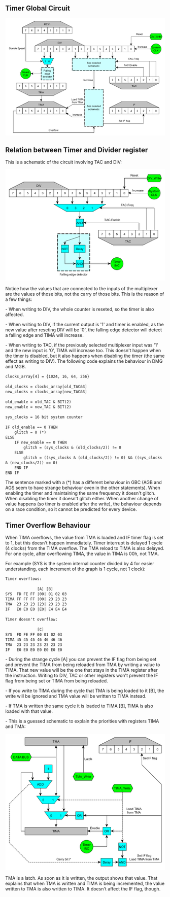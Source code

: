 Timer Global Circuit
--------------------

![](Timer_simplified.png "Timer_simplified.png")

Relation between Timer and Divider register
-------------------------------------------

This is a schematic of the circuit involving TAC and DIV:

![](Timer_tac_bug_dmg.png "Timer_tac_bug_dmg.png")

Notice how the values that are connected to the inputs of the
multiplexer are the values of those bits, not the carry of those bits.
This is the reason of a few things:

\- When writing to DIV, the whole counter is reseted, so the timer is
also affected.

\- When writing to DIV, if the current output is \'1\' and timer is
enabled, as the new value after reseting DIV will be \'0\', the falling
edge detector will detect a falling edge and TIMA will increase.

\- When writing to TAC, if the previously selected multiplexer input was
\'1\' and the new input is \'0\', TIMA will increase too. This doesn\'t
happen when the timer is disabled, but it also happens when disabling
the timer (the same effect as writing to DIV). The following code
explains the behaviour in DMG and MGB.

    clocks_array[4] = {1024, 16, 64, 256}

    old_clocks = clocks_array[old_TAC&3]
    new_clocks = clocks_array[new_TAC&3]

    old_enable = old_TAC & BIT(2)
    new_enable = new_TAC & BIT(2)

    sys_clocks = 16 bit system counter

    IF old_enable == 0 THEN
        glitch = 0 (*)
    ELSE
        IF new_enable == 0 THEN
            glitch = (sys_clocks & (old_clocks/2)) != 0
        ELSE
            glitch = ((sys_clocks & (old_clocks/2)) != 0) && ((sys_clocks & (new_clocks/2)) == 0)
        END IF
    END IF

The sentence marked with a (\*) has a different behaviour in GBC (AGB
and AGS seem to have strange behaviour even in the other statements).
When enabling the timer and maintaining the same frequency it doesn\'t
glitch. When disabling the timer it doesn\'t glitch either. When another
change of value happens (so timer is enabled after the write), the
behaviour depends on a race condition, so it cannot be predicted for
every device.

Timer Overflow Behaviour
------------------------

When TIMA overflows, the value from TMA is loaded and IF timer flag is
set to 1, but this doesn\'t happen immediately. Timer interrupt is
delayed 1 cycle (4 clocks) from the TIMA overflow. The TMA reload to
TIMA is also delayed. For one cycle, after overflowing TIMA, the value
in TIMA is 00h, not TMA.

For example (SYS is the system internal counter divided by 4 for easier
understanding, each increment of the graph is 1 cycle, not 1 clock):

    Timer overflows:

                  [A] [B]
    SYS  FD FE FF |00| 01 02 03
    TIMA FF FF FF |00| 23 23 23
    TMA  23 23 23 |23| 23 23 23
    IF   E0 E0 E0 |E0| E4 E4 E4

    Timer doesn't overflow:

                  [C]
    SYS  FD FE FF 00 01 02 03
    TIMA 45 45 45 46 46 46 46
    TMA  23 23 23 23 23 23 23
    IF   E0 E0 E0 E0 E0 E0 E0

\- During the strange cycle \[A\] you can prevent the IF flag from being
set and prevent the TIMA from being reloaded from TMA by writing a value
to TIMA. That new value will be the one that stays in the TIMA register
after the instruction. Writing to DIV, TAC or other registers won\'t
prevent the IF flag from being set or TIMA from being reloaded.

\- If you write to TIMA during the cycle that TMA is being loaded to it
\[B\], the write will be ignored and TMA value will be written to TIMA
instead.

\- If TMA is written the same cycle it is loaded to TIMA \[B\], TIMA is
also loaded with that value.

\- This is a guessed schematic to explain the priorities with registers
TIMA and TMA:

![](Timer_tima_tma_detailed.png "Timer_tima_tma_detailed.png")

TMA is a latch. As soon as it is written, the output shows that value.
That explains that when TMA is written and TIMA is being incremented,
the value written to TMA is also written to TIMA. It doesn\'t affect the
IF flag, though.

